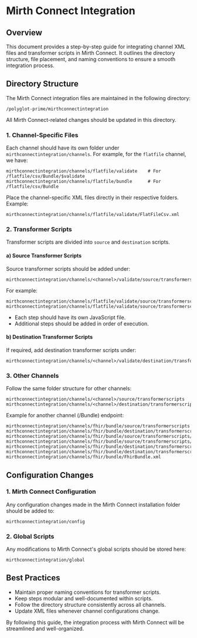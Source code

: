 # Mirth Connect Integration

## Overview
This document provides a step-by-step guide for integrating channel XML files and transformer scripts in Mirth Connect. It outlines the directory structure, file placement, and naming conventions to ensure a smooth integration process.

## Directory Structure
The Mirth Connect integration files are maintained in the following directory:
```
/polyglot-prime/mirthconnectintegration
```
All Mirth Connect-related changes should be updated in this directory.

### 1. Channel-Specific Files
Each channel should have its own folder under `mirthconnectintegration/channels`.
For example, for the `flatfile` channel, we have:
```
mirthconnectintegration/channels/flatfile/validate    # For /flatfile/csv/Bundle/$validate
mirthconnectintegration/channels/flatfile/bundle      # For /flatfile/csv/Bundle
```
Place the channel-specific XML files directly in their respective folders.
Example:
```
mirthconnectintegration/channels/flatfile/validate/FlatFileCsv.xml
```

### 2. Transformer Scripts
Transformer scripts are divided into `source` and `destination` scripts.

#### a) Source Transformer Scripts
Source transformer scripts should be added under:
```
mirthconnectintegration/channels/<channel>/validate/source/transformerscripts
```
For example:
```
mirthconnectintegration/channels/flatfile/validate/source/transformerscripts/step1.js
mirthconnectintegration/channels/flatfile/validate/source/transformerscripts/step2.js
```
- Each step should have its own JavaScript file.
- Additional steps should be added in order of execution.

#### b) Destination Transformer Scripts
If required, add destination transformer scripts under:
```
mirthconnectintegration/channels/<channel>/validate/destination/transformerscripts
```

### 3. Other Channels
Follow the same folder structure for other channels:
```
mirthconnectintegration/channels/<channel>/source/transformerscripts
mirthconnectintegration/channels/<channel>/destination/transformerscripts
```
Example for another channel (/Bundle) endpoint:
```
mirthconnectintegration/channels/fhir/bundle/source/transformerscripts
mirthconnectintegration/channels/fhir/bundle/destination/transformerscripts
mirthconnectintegration/channels/fhir/bundle/source/transformerscripts/step1.js
mirthconnectintegration/channels/fhir/bundle/source/transformerscripts/step2.js
mirthconnectintegration/channels/fhir/bundle/destination/transformerscripts/step1.js
mirthconnectintegration/channels/fhir/bundle/destination/transformerscripts/step2.js
mirthconnectintegration/channels/fhir/bundle/FhirBundle.xml
```

## Configuration Changes
### 1. Mirth Connect Configuration
Any configuration changes made in the Mirth Connect installation folder should be added to:
```
mirthconnectintegration/config
```

### 2. Global Scripts
Any modifications to Mirth Connect's global scripts should be stored here:
```
mirthconnectintegration/global
```

## Best Practices
- Maintain proper naming conventions for transformer scripts.
- Keep steps modular and well-documented within scripts.
- Follow the directory structure consistently across all channels.
- Update XML files whenever channel configurations change.

By following this guide, the integration process with Mirth Connect will be streamlined and well-organized.

